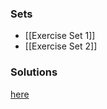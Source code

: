 ### Sets
* [[Exercise Set 1]]
* [[Exercise Set 2]]
### Solutions
[here](https://highered.mheducation.com/sites/1260150534/student_view0/student_solutions_manual.html)